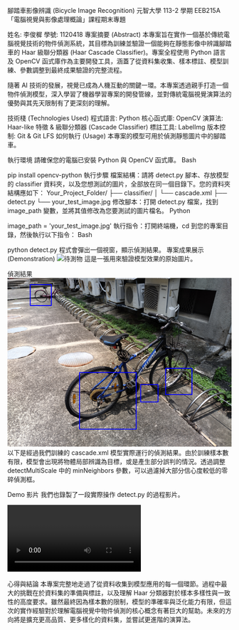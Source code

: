 腳踏車影像辨識 (Bicycle Image Recognition)
元智大學 113-2 學期 EEB215A「電腦視覺與影像處理概論」課程期末專題

姓名: 李俊樨
學號: 1120418
專案摘要 (Abstract)
本專案旨在實作一個基於傳統電腦視覺技術的物件偵測系統，其目標為訓練並驗證一個能夠在靜態影像中辨識腳踏車的 Haar 級聯分類器 (Haar Cascade Classifier)。專案全程使用 Python 語言及 OpenCV 函式庫作為主要開發工具，涵蓋了從資料集收集、樣本標註、模型訓練、參數調整到最終成果驗證的完整流程。

隨著 AI 技術的發展，視覺已成為人機互動的關鍵一環。本專案透過親手打造一個物件偵測模型，深入學習了機器學習專案的開發管線，並對傳統電腦視覺演算法的優勢與其先天限制有了更深刻的理解。

技術棧 (Technologies Used)
程式語言: Python
核心函式庫: OpenCV
演算法: Haar-like 特徵 & 級聯分類器 (Cascade Classifier)
標註工具: LabelImg
版本控制: Git & Git LFS
如何執行 (Usage)
本專案的模型可用於偵測靜態圖片中的腳踏車。

執行環境
請確保您的電腦已安裝 Python 與 OpenCV 函式庫。
Bash

pip install opencv-python
執行步驟
檔案結構：請將 detect.py 腳本、存放模型的 classifier 資料夾，以及您想測試的圖片，全部放在同一個目錄下。您的資料夾結構應如下：
Your_Project_Folder/
├── classifier/
│   └── cascade.xml
├── detect.py
└── your_test_image.jpg
修改腳本：打開 detect.py 檔案，找到 image_path 變數，並將其值修改為您要測試的圖片檔名。
Python

image_path = 'your_test_image.jpg'
執行指令：打開終端機，cd 到您的專案目錄，然後執行以下指令：
Bash

python detect.py
程式會彈出一個視窗，顯示偵測結果。
專案成果展示 (Demonstration)
![待測物](./assets/test_image.jpg)
這是一張用來驗證模型效果的原始圖片。

偵測結果
![結果展示](./assets/result.png)
以下是經過我們訓練的 cascade.xml 模型實際運行的偵測結果。由於訓練樣本數有限，模型會出現將物體局部辨識為目標，或是產生部分誤判的情況。透過調整 detectMultiScale 中的 minNeighbors 參數，可以過濾掉大部分信心度較低的零碎偵測框。

Demo 影片
我們也錄製了一段實際操作 detect.py 的過程影片。

![Demo影片](./demo.mkv)

心得與結論
本專案完整地走過了從資料收集到模型應用的每一個環節。過程中最大的挑戰在於資料集的準備與標註，以及理解 Haar 分類器對於樣本多樣性與一致性的高度要求。雖然最終因為樣本數的限制，模型的準確率與泛化能力有限，但這次的實作經驗對於理解電腦視覺中物件偵測的核心概念有著巨大的幫助。未來的方向將是擴充更高品質、更多樣化的資料集，並嘗試更進階的演算法。
